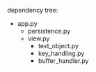 dependency tree:

- app.py
  - persistence.py
  - view.py
    - text_object.py
    - key_handling.py
    - buffer_handler.py
